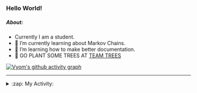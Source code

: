 ### Hello World!

##### About:
- Currently I am a student.
- 🌱 I’m currently learning about Markov Chains.
- 🌱 I’m learning how to make better documentation.
- 🌱 GO PLANT SOME TREES AT [TEAM TREES](https://teamtrees.org/)

[![Vyom's github activity graph](https://activity-graph.herokuapp.com/graph?username=Vyvy-vi)](https://github.com/ashutosh00710/github-readme-activity-graph)

---
<details>
  <summary>:zap: My Activity:</summary>
  
<!--START_SECTION:waka-->
![Code Time](http://img.shields.io/badge/Code%20Time-793%20hrs%2048%20mins-blue)

**I'm a Night 🦉** 

```text
🌞 Morning    68 commits     ██░░░░░░░░░░░░░░░░░░░░░░░   9.13% 
🌆 Daytime    168 commits    █████░░░░░░░░░░░░░░░░░░░░   22.55% 
🌃 Evening    253 commits    ████████░░░░░░░░░░░░░░░░░   33.96% 
🌙 Night      256 commits    ████████░░░░░░░░░░░░░░░░░   34.36%

```
📅 **I'm Most Productive on Sunday** 

```text
Monday       69 commits     ██░░░░░░░░░░░░░░░░░░░░░░░   9.26% 
Tuesday      126 commits    ████░░░░░░░░░░░░░░░░░░░░░   16.91% 
Wednesday    117 commits    ████░░░░░░░░░░░░░░░░░░░░░   15.7% 
Thursday     107 commits    ███░░░░░░░░░░░░░░░░░░░░░░   14.36% 
Friday       99 commits     ███░░░░░░░░░░░░░░░░░░░░░░   13.29% 
Saturday     77 commits     ██░░░░░░░░░░░░░░░░░░░░░░░   10.34% 
Sunday       150 commits    █████░░░░░░░░░░░░░░░░░░░░   20.13%

```


📊 **This Week I Spent My Time On** 

```text
🔥 Editors: 
VS Code                  7 hrs 12 mins       █████████████████████████   99.72% 
Vim                      1 min               ░░░░░░░░░░░░░░░░░░░░░░░░░   0.28%

🐱‍💻 Projects: 
CSF                      5 hrs               █████████████████░░░░░░░░   69.18% 
blog                     2 hrs 12 mins       ███████░░░░░░░░░░░░░░░░░░   30.54% 
file-utils               0 secs              ░░░░░░░░░░░░░░░░░░░░░░░░░   0.15% 
Unknown Project          0 secs              ░░░░░░░░░░░░░░░░░░░░░░░░░   0.13%

```


 Last Updated on 14/05/2022 21:04:14 UTC
<!--END_SECTION:waka-->
</details>
